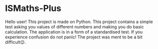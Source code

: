 # ISMaths-Plus
Hello user! This project is made on Python. This project contains a simple test asking you values of different numbers and making you do basic calculation. The application is in a form of a standardised test. If you experience confusion do not panic! The project was ment to be a bit difficult😉.
